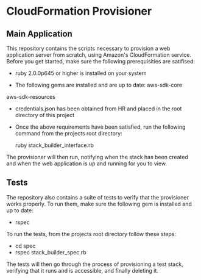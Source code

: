 # CloudFormation Provisioner

## Main Application

This repository contains the scripts necessary to provision a web application server
from scratch, using Amazon's CloudFormation service. Before you get started, make
sure the following prerequisities are satifised:

- ruby 2.0.0p645 or higher is installed on your system

- The following gems are installed and are up to date:
aws-sdk-core

aws-sdk-resources

- credentials.json has been obtained from HR and placed in the
  root directory of this project

- Once the above requirements have been satisfied, run the following
  command from the projects root directory:

  ruby stack_builder_interface.rb

The provisioner will then run, notifying when the stack has been created
and when the web application is up and running for you to view.

## Tests

The repository also contains a suite of tests to verify that the provisioner
works properly. To run them, make sure the following gem is installed and up to date:

- rspec

To run the tests, from the projects root directory follow these steps:

- cd spec
- rspec stack_builder_spec.rb

The tests will then go through the process of provisioning a test stack,
verifying that it runs and is accessible, and finally deleting it.
